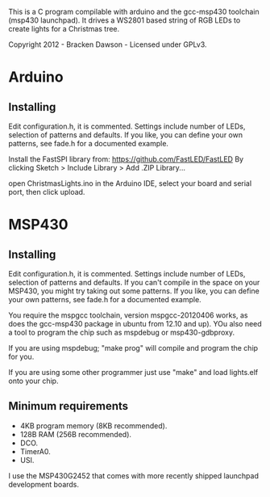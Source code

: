 This is a C program compilable with arduino and the
gcc-msp430 toolchain (msp430 launchpad).
It drives a WS2801 based string of RGB LEDs to create
lights for a Christmas tree.

Copyright 2012 - Bracken Dawson - Licensed under GPLv3.

# Arduino
## Installing
Edit configuration.h, it is commented. Settings
include number of LEDs, selection of patterns and
defaults. If you like, you can define your own
patterns, see fade.h for a documented example.

Install the FastSPI library from:
https://github.com/FastLED/FastLED
By clicking Sketch > Include Library > Add .ZIP Library...

open ChristmasLights.ino in the Arduino IDE,
select your board and serial port, then click
upload.

# MSP430
## Installing
Edit configuration.h, it is commented. Settings
include number of LEDs, selection of patterns and
defaults. If you can't compile in the space on your
MSP430, you might try taking out some patterns. If
you like, you can define your own patterns, see
fade.h for a documented example.

You require the mspgcc toolchain, version
mspgcc-20120406 works, as does the gcc-msp430 package
in ubuntu from 12.10 and up). YOu also need a tool to
program the chip such as mspdebug or msp430-gdbproxy.

If you are using mspdebug; "make prog" will compile
and program the chip for you.

If you are using some other programmer just use
"make" and load lights.elf onto your chip.

## Minimum requirements
 * 4KB program memory (8KB recommended).
 * 128B RAM (256B recommended).
 * DCO.
 * TimerA0.
 * USI.

I use the MSP430G2452 that comes with more recently
shipped launchpad development boards.

